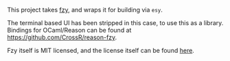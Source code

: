 This project takes [fzy](https://github.com/jhawthorn/fzy), and wraps it for building via `esy`.

The terminal based UI has been stripped in this case, to use this as a library.
Bindings for OCaml/Reason can be found at https://github.com/CrossR/reason-fzy.

Fzy itself is MIT licensed, and the license itself can be found [here](https://github.com/jhawthorn/fzy/blob/master/LICENSE).